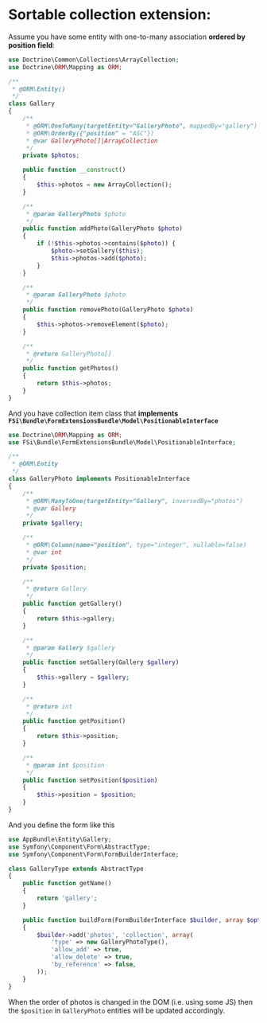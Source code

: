 # Sortable collection extension:

Assume you have some entity with one-to-many association **ordered by position field**:

```php
use Doctrine\Common\Collections\ArrayCollection;
use Doctrine\ORM\Mapping as ORM;

/**
 * @ORM\Entity()
 */
class Gallery
{
    /**
     * @ORM\OneToMany(targetEntity="GalleryPhoto", mappedBy="gallery")
     * @ORM\OrderBy({"position" = "ASC"})
     * @var GalleryPhoto[]|ArrayCollection
     */
    private $photos;

    public function __construct()
    {
        $this->photos = new ArrayCollection();
    }

    /**
     * @param GalleryPhoto $photo
     */
    public function addPhoto(GalleryPhoto $photo)
    {
        if (!$this->photos->contains($photo)) {
            $photo->setGallery($this);
            $this->photos->add($photo);
        }
    }

    /**
     * @param GalleryPhoto $photo
     */
    public function removePhoto(GalleryPhoto $photo)
    {
        $this->photos->removeElement($photo);
    }

    /**
     * @return GalleryPhoto[]
     */
    public function getPhotos()
    {
        return $this->photos;
    }
}
```

And you have collection item class that **implements ``FSi\Bundle\FormExtensionsBundle\Model\PositionableInterface``**

```php
use Doctrine\ORM\Mapping as ORM;
use FSi\Bundle\FormExtensionsBundle\Model\PositionableInterface;

/**
 * @ORM\Entity
 */
class GalleryPhoto implements PositionableInterface
{
    /**
     * @ORM\ManyToOne(targetEntity="Gallery", inversedBy="photos")
     * @var Gallery
     */
    private $gallery;

    /**
     * @ORM\Column(name="position", type="integer", nullable=false)
     * @var int
     */
    private $position;

    /**
     * @return Gallery
     */
    public function getGallery()
    {
        return $this->gallery;
    }

    /**
     * @param Gallery $gallery
     */
    public function setGallery(Gallery $gallery)
    {
        $this->gallery = $gallery;
    }

    /**
     * @return int
     */
    public function getPosition()
    {
        return $this->position;
    }

    /**
     * @param int $position
     */
    public function setPosition($position)
    {
        $this->position = $position;
    }
}
```

And you define the form like this

```php
use AppBundle\Entity\Gallery;
use Symfony\Component\Form\AbstractType;
use Symfony\Component\Form\FormBuilderInterface;

class GalleryType extends AbstractType
{
    public function getName()
    {
        return 'gallery';
    }

    public function buildForm(FormBuilderInterface $builder, array $options)
    {
        $builder->add('photos', 'collection', array(
            'type' => new GalleryPhotoType(),
            'allow_add' => true,
            'allow_delete' => true,
            'by_reference' => false,
        ));
    }
}
```

When the order of photos is changed in the DOM (i.e. using some JS) then the ``$position`` in ``GalleryPhoto`` entities
will be updated accordingly.
